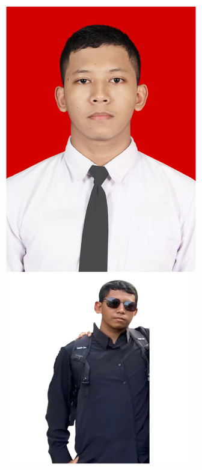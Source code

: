 ![alt text](https://github.com/Revou-Coding-Camp/codingcamp-28-jul-2025-MiftahulHudaSaputra/blob/main/images/mhs.jpg?raw=true)
![alt text](https://github.com/Revou-Coding-Camp/codingcamp-28-jul-2025-MiftahulHudaSaputra/blob/main/images/mhsprofile.png?raw=true)
